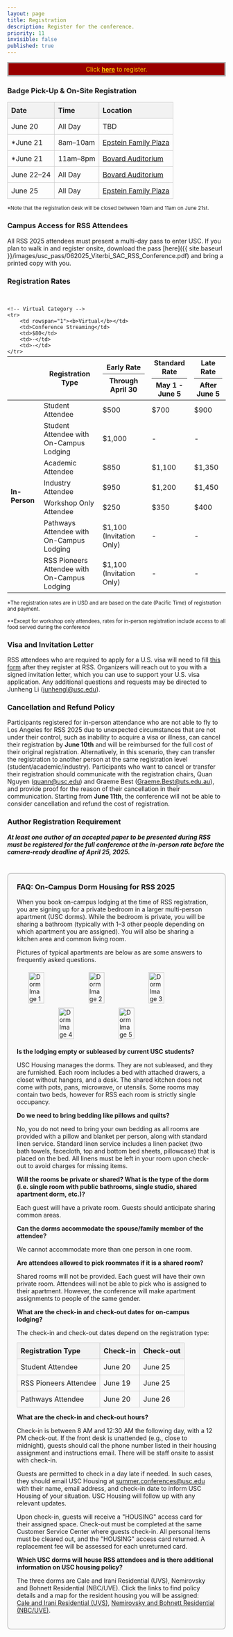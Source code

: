 ```yaml
---
layout: page
title: Registration
description: Register for the conference.
priority: 11
invisible: false
published: true
---
```


<div width="100%" style="border: solid #aaa 3px; background:#990000; padding: 5px; color: #FFCC00; text-align: center;">
 Click <b><a href="https://site.pheedloop.com/event/RSS2025/home" target="_blank" style="color: #FFCC00; text-decoration: underline;">here</a></b> to register.
</div>  


### Badge Pick-Up & On-Site Registration

<table style="width: 100%; max-width: 600px; border-collapse: collapse; margin: 10px 0;">
  <thead>
    <tr style="background-color: #f2f2f2;">
      <th style="text-align: left; padding: 8px; border: 1px solid #ccc;">Date</th>
      <th style="text-align: left; padding: 8px; border: 1px solid #ccc;">Time</th>
      <th style="text-align: left; padding: 8px; border: 1px solid #ccc;">Location</th>
    </tr>
  </thead>
  <tbody>
    <tr>
      <td style="padding: 8px; border: 1px solid #ccc;">June 20</td>
      <td style="padding: 8px; border: 1px solid #ccc;">All Day</td>
      <td style="padding: 8px; border: 1px solid #ccc;">TBD</td>
    </tr>
    <tr>
      <td style="padding: 8px; border: 1px solid #ccc;">*June 21</td>
      <td style="padding: 8px; border: 1px solid #ccc;">8am–10am</td>
      <td style="padding: 8px; border: 1px solid #ccc;"><a href="https://maps.app.goo.gl/p9KCXNDmjfQVQ1W96" target="_blank">Epstein Family Plaza</a></td>
    </tr>
    <tr>
      <td style="padding: 8px; border: 1px solid #ccc;">*June 21</td>
      <td style="padding: 8px; border: 1px solid #ccc;">11am–8pm</td>
      <td style="padding: 8px; border: 1px solid #ccc;"><a href="https://maps.app.goo.gl/UqxnUUnbp2FzdH5G7" target="_blank">Bovard Auditorium</a></td>
    </tr>
    <tr>
      <td style="padding: 8px; border: 1px solid #ccc;">June 22–24</td>
      <td style="padding: 8px; border: 1px solid #ccc;">All Day</td>
      <td style="padding: 8px; border: 1px solid #ccc;"><a href="https://maps.app.goo.gl/UqxnUUnbp2FzdH5G7" target="_blank">Bovard Auditorium</a></td>
    </tr>
    <tr>
      <td style="padding: 8px; border: 1px solid #ccc;">June 25</td>
      <td style="padding: 8px; border: 1px solid #ccc;">All Day</td>
      <td style="padding: 8px; border: 1px solid #ccc;"><a href="https://maps.app.goo.gl/p9KCXNDmjfQVQ1W96" target="_blank">Epstein Family Plaza</a></td>
    </tr>
  </tbody>
</table>

<small>*Note that the registration desk will be closed between 10am and 11am on June 21st.</small>

### Campus Access for RSS Attendees

All RSS 2025 attendees must present a multi-day pass to enter USC. If you plan to walk in and register onsite, download the pass [here]({{ site.baseurl }}/images/usc_pass/062025_Viterbi_SAC_RSS_Conference.pdf) and bring a printed copy with you.



### Registration Rates

<div>&nbsp;</div>
<!--
The registration portal is hosted on PheedLoop at this link: **[site.pheedloop.com/event/RSS2023](https://site.pheedloop.com/event/RSS2023/home/)**-->
<table class="table" style="margin-top: -10px;">
<thead>
  <tr>
    <th></th>
    <th>Registration Type</th>
    <th>Early Rate<hr style="margin-top: 5px; margin-bottom: 5px;"/>Through April 30</th>
    <th>Standard Rate<hr style="margin-top: 5px; margin-bottom: 5px;"/>May 1 - June 5</th>
    <th>Late Rate<hr style="margin-top: 5px; margin-bottom: 5px;"/>After June 5</th>
  </tr>
</thead>

<tbody>
    <!-- In-Person Category -->
    <tr>
        <td rowspan="7"><b>In-Person</b></td>
        <td>Student Attendee</td>
        <td>$500</td>
        <td>$700</td>
        <td>$900</td>
    </tr>
    <tr>
        <td>Student Attendee with<br/>On-Campus Lodging</td>
        <td>$1,000</td>
        <td>-</td>
        <td>-</td>
    </tr>
    <tr>
        <td>Academic Attendee</td>
        <td>$850</td>
        <td>$1,100</td>
        <td>$1,350</td>
    </tr>
    <tr>
        <td>Industry Attendee</td>
        <td>$950</td>
        <td>$1,200</td>
        <td>$1,450</td>
    </tr>
    <tr>
        <td>Workshop Only Attendee</td>
        <td>$250</td>
        <td>$350</td>
        <td>$400</td>
    </tr>
    <tr>
        <td>Pathways Attendee with<br/>On-Campus Lodging</td>
        <td>$1,100 (Invitation Only)</td>
        <td>-</td>
        <td>-</td>
    </tr>
    <tr>
        <td>RSS Pioneers Attendee with<br/>On-Campus Lodging</td>
        <td>$1,100 (Invitation Only)</td>
        <td>-</td>
        <td>-</td>
    </tr>

    <!-- Virtual Category -->
    <tr>
        <td rowspan="1"><b>Virtual</b></td>
        <td>Conference Streaming</td>
        <td>$80</td>
        <td>-</td>
        <td>-</td>
    </tr>
</tbody>
</table>

<small>*The registration rates are in USD and are based on the date (Pacific Time) of registration and payment.</small>

<small>**Except for workshop only attendees, rates for in-person registration include access to all food served during the conference</small>

### Visa and Invitation Letter
<!-- 
Check [here](https://travel.state.gov/content/travel/en/us-visas.html) to see if you require a visa to enter the United States. If you need a visa, follow the instructions [here (link for this?)]().

RSS attendees who are required to apply for a visa will need to fill this [form (link for this?)]() after they register at RSS and have received an RSS registration number. Organizers will reach out to you with a signed invitation letter, which you can use to support your United States visa application. -->

<!-- RSS attendees who require a visa and have any questions should contact Junheng Li (<a href='mailto:junhengl@usc.edu'>junhengl@usc.edu</a>). More details will be available soon. -->

RSS attendees who are required to apply for a U.S. visa will need to fill [this form](https://docs.google.com/forms/d/1zjslWcSar9Z0ucuQir5jl9OdOQmA-G08GhWAXVC2RnQ/viewform) after they register at RSS. 
Organizers will reach out to you with a signed invitation letter, which you can use to support your U.S. visa application. Any additional questions and requests may be directed to Junheng Li (<a href='mailto:junhengl@usc.edu'>junhengl@usc.edu</a>).

### Cancellation and Refund Policy

Participants registered for in-person attendance who are not able to fly to Los Angeles for RSS 2025 due to unexpected circumstances that are not under their control, such as inability to acquire a visa or illness, can cancel their registration by **June 10th** and will be reimbursed for the full cost of their original registration. Alternatively, in this scenario, they can transfer the registration to another person at the same registration level (student/academic/industry). Participants who want to cancel or transfer their registration should communicate with the registration chairs, Quan Nguyen (<a href="mailto:quann@usc.edu">quann@usc.edu</a>) and Graeme Best (<a href="mailto:Graeme.Best@uts.edu.au">Graeme.Best@uts.edu.au</a>), and provide proof for the reason of their cancellation in their communication. Starting from **June 11th**, the conference will not be able to consider cancellation and refund the cost of registration.

### Author Registration Requirement

***At least one author of an accepted paper to be presented during RSS must be registered for the full conference at the in-person rate before the camera-ready deadline of April 25, 2025.***

<div style="background: #f9f9f9; border: 2px solid #ccc; padding: 20px; border-radius: 8px; margin-top: 40px;">

<h3 style="margin-top: 0;">FAQ: On-Campus Dorm Housing for RSS 2025</h3>

<p>When you book on-campus lodging at the time of RSS registration, you are signing up for a private bedroom in a larger multi-person apartment (USC dorms). While the bedroom is private, you will be sharing a bathroom (typically with 1–3 other people depending on which apartment you are assigned). You will also be sharing a kitchen area and common living room.</p>

<p>Pictures of typical apartments are below as are some answers to frequently asked questions.</p>

<div style="display: flex; flex-wrap: wrap; justify-content: center; gap: 10px; margin: 20px auto; max-width: 900px;">
  <img src="{{ site.baseurl }}/images/usc_dorms/img1.jpg" alt="Dorm Image 1" style="width: 28%; height: auto;" class="img-responsive img-same-height" />
  <img src="{{ site.baseurl }}/images/usc_dorms/img2.jpg" alt="Dorm Image 2" style="width: 28%; height: auto;" class="img-responsive img-same-height" />
  <img src="{{ site.baseurl }}/images/usc_dorms/img3.jpg" alt="Dorm Image 3" style="width: 28%; height: auto;" class="img-responsive img-same-height" />
  <img src="{{ site.baseurl }}/images/usc_dorms/img4.jpg" alt="Dorm Image 4" style="width: 28%; height: auto;" class="img-responsive img-same-height" />
  <img src="{{ site.baseurl }}/images/usc_dorms/img5.jpg" alt="Dorm Image 5" style="width: 28%; height: auto;" class="img-responsive img-same-height" />
</div>

<p id="faq-lodging" style="margin-bottom: 0;" class="faq-question"><strong>Is the lodging empty or subleased by current USC students?</strong></p><p>
USC Housing manages the dorms. They are not subleased, and they are furnished. Each room includes a bed with attached drawers, a closet without hangers, and a desk. The shared kitchen does not come with pots, pans, microwave, or utensils.  Some rooms may contain two beds, however for RSS each room is strictly single occupancy.</p>

<p id="faq-bedding" style="margin-bottom: 0;" class="faq-question"><strong>Do we need to bring bedding like pillows and quilts?</strong></p><p>
No, you do not need to bring your own bedding as all rooms are provided with a pillow and blanket per person, along with standard linen service. Standard linen service includes a linen packet (two bath towels, facecloth, top and bottom bed sheets, pillowcase) that is placed on the bed. All linens must be left in your room upon check-out to avoid charges for missing items.</p>

<p id="faq-shared" style="margin-bottom: 0;" class="faq-question"><strong>Will the rooms be private or shared? What is the type of the dorm (i.e. single room with public bathrooms, single studio, shared apartment dorm, etc.)?</strong></p><p>
Each guest will have a private room. Guests should anticipate sharing common areas. </p>

<p id="faq-family" style="margin-bottom: 0;" class="faq-question"><strong>Can the dorms accommodate the spouse/family member of the attendee?</strong></p><p>
We cannot accommodate more than one person in one room.</p>

<p id="faq-roommates" style="margin-bottom: 0;" class="faq-question"><strong>Are attendees allowed to pick roommates if it is a shared room?</strong></p><p>
Shared rooms will not be provided. Each guest will have their own private room. Attendees will not be able to pick who is assigned to their apartment. However, the conference will make apartment assignments to people of the same gender.</p>

<p id="faq-dates" style="margin-bottom: 0;" class="faq-question"><strong>What are the check-in and check-out dates for on-campus lodging?</strong></p><p>
The check-in and check-out dates depend on the registration type:</p>


<table style="width: 100%; max-width: 500px; border-collapse: collapse; margin: 10px 0;">
  <thead>
    <tr style="background-color: #f2f2f2;">
      <th style="text-align: left; padding: 8px; border: 1px solid #ccc;">Registration Type</th>
      <th style="text-align: left; padding: 8px; border: 1px solid #ccc;">Check-in</th>
      <th style="text-align: left; padding: 8px; border: 1px solid #ccc;">Check-out</th>
    </tr>
  </thead>
  <tbody>
    <tr>
      <td style="padding: 8px; border: 1px solid #ccc;">Student Attendee</td>
      <td style="padding: 8px; border: 1px solid #ccc;">June 20</td>
      <td style="padding: 8px; border: 1px solid #ccc;">June 25</td>
    </tr>
    <tr>
      <td style="padding: 8px; border: 1px solid #ccc;">RSS Pioneers Attendee</td>
      <td style="padding: 8px; border: 1px solid #ccc;">June 19</td>
      <td style="padding: 8px; border: 1px solid #ccc;">June 25</td>
    </tr>
    <tr>
      <td style="padding: 8px; border: 1px solid #ccc;">Pathways Attendee</td>
      <td style="padding: 8px; border: 1px solid #ccc;">June 20</td>
      <td style="padding: 8px; border: 1px solid #ccc;">June 26</td>
    </tr>
  </tbody>
</table>

<p id="faq-check-in" style="margin-bottom: 0;" class="faq-question"><strong>What are the check-in and check-out hours?</strong></p>
<p>Check-in is between 8 AM and 12:30 AM the following day, with a 12 PM check-out. If the front desk is unattended (e.g., close to midnight), guests should call the phone number listed in their housing assignment and instructions email. There will be staff onsite to assist with check-in. </p>
<p>Guests are permitted to check in a day late if needed. In such cases, they should email USC Housing at <a href="mailto:summer.conferences@usc.edu">summer.conferences@usc.edu</a> with their name, email address, and check-in date to inform USC Housing of your situation. USC Housing will follow up with any relevant updates.</p>
<p>Upon check-in, guests will receive a "HOUSING" access card for their assigned space. Check-out must be completed at the same Customer Service Center where guests check-in. All personal items must be cleared out, and the "HOUSING" access card returned. A replacement fee will be assessed for each unreturned card.</p>

<p id="faq-dorms"  style="margin-bottom: 0;" class="faq-question"><strong>Which USC dorms will house RSS attendees and is there additional information on USC housing policy?</strong></p>
<p>The three dorms are Cale and Irani Residential (UVS), Nemirovsky and Bohnett Residential (NBC/UVE). Click the links to find policy details and a map for the resident housing you will be assigned:<br>
<a href="https://drive.google.com/file/d/1tcF_yK1Cs-zRxq1QLkYdBWSzds197bPV/view?usp=drive_link" target="_blank">Cale and Irani Residential (UVS)</a>,
<a href="https://drive.google.com/file/d/1m0eBvLCJVYSL5qKYNRU7PEa3c5D6THuZ/view?usp=drive_link" target="_blank">Nemirovsky and Bohnett Residential (NBC/UVE)</a>.
</p>

</div>

<!-- inject anchors in faq -->
<script>
  function applyAnchorHighlight(id) {
    document.querySelectorAll('.anchor-highlight').forEach(el =>
      el.classList.remove('anchor-highlight')
    );
    const el = document.getElementById(id);
    if (el) {
      el.classList.add('anchor-highlight');
    }
  }

  function highlightFromHash() {
    const hash = window.location.hash;
    if (hash) applyAnchorHighlight(hash.substring(1));
  }

  function highlightWithoutJump(event, id) {
    event.preventDefault();
    history.replaceState(null, '', '#' + id);
    applyAnchorHighlight(id);
  }

  document.addEventListener("DOMContentLoaded", () => {
    document.querySelectorAll('.faq-question').forEach(el => {
      const id = el.id;
      if (!id) return;

      const anchor = document.createElement('a');
      anchor.href = `#${id}`;
      anchor.textContent = '#';
      anchor.style.cssText = "margin-left: 0.25em; font-size: 0.9em; color: #bbb; text-decoration: none; visibility: hidden;";
      anchor.onclick = (e) => highlightWithoutJump(e, id);

      el.onmouseover = () => anchor.style.visibility = 'visible';
      el.onmouseout = () => anchor.style.visibility = 'hidden';

      el.appendChild(anchor);
    });

    highlightFromHash();
    window.addEventListener("hashchange", highlightFromHash);
  });
</script>
